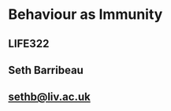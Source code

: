 
# Behaviour as Immunity

## LIFE322
## Seth Barribeau
## [sethb@liv.ac.uk](mailto:sethb@liv.ac.uk)
